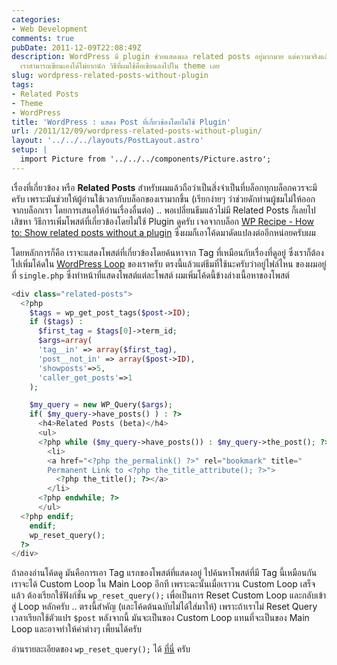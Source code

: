```yaml
---
categories:
- Web Development
comments: true
pubDate: 2011-12-09T22:08:49Z
description: WordPress มี plugin ช่วยแสดงผล related posts อยู่มากมาย แต่ความจริงแล้ว
  เราสามารถเขียนเองได้ไม่ยากนัก วิธีที่ผมใช้คือเขียนลงไปใน theme เลย
slug: wordpress-related-posts-without-plugin
tags:
- Related Posts
- Theme
- WordPress
title: 'WordPress : แสดง Post ที่เกี่ยวข้องโดยไม่ใช้ Plugin'
url: /2011/12/09/wordpress-related-posts-without-plugin/
layout: '../../../layouts/PostLayout.astro'
setup: |
  import Picture from '../../../components/Picture.astro';
---
```


เรื่องที่เกี่ยวข้อง หรือ **Related Posts** สำหรับผมแล้วถือว่าเป็นสิ่งจำเป็นที่บล็อกทุกบล็อกควรจะมีครับ เพราะมันช่วยให้ผู้อ่านใช้เวลากับบล็อกของเรามากขึ้น (เรียกง่ายๆ ว่าช่วยดักท่านผู้ชมไม่ให้ออกจากบล็อกเรา โดยการเสนอให้อ่านเรื่องอื่นต่อ) .. พอเปลี่ยนธีมแล้วไม่มี Related Posts ก็เลยไปเสิชหา วิธีการเพิ่มโพสต์ที่เกี่ยวข้องโดยไม่ใช้ Plugin ดูครับ เจอจากบล็อก [WP Recipe - How to: Show related posts without a plugin](http://www.wprecipes.com/how-to-show-related-posts-without-a-plugin) ซึ่งผมก็เอาโค้ดมาดัดแปลงต่ออีกหน่อยครับผม

โดยหลักการก็คือ เราจะแสดงโพสต์ที่เกี่ยวข้องโดยค้นหาจาก Tag ที่เหมือนกับเรื่องที่ดูอยู่ ซึ่งเราก็ต้องไปเพิ่มโค้ดใน [WordPress Loop](http://codex.wordpress.org/The_Loop) ของเราครับ ตรงนี้แล้วแต่ธีมที่ใช้นะครับว่าอยู่ไฟล์ไหน ของผมอยู่ที่ `single.php` ซึ่งทำหน้าที่แสดงโพสต์แต่ละโพสต์ ผมเพิ่มโค้ดนี้ข้างล่างเนื้อหาของโพสต์


```php
<div class="related-posts">
  <?php
    $tags = wp_get_post_tags($post->ID);
    if ($tags) :
      $first_tag = $tags[0]->term_id;
      $args=array(
      'tag__in' => array($first_tag),
      'post__not_in' => array($post->ID),
      'showposts'=>5,
      'caller_get_posts'=>1
    );

    $my_query = new WP_Query($args);
    if( $my_query->have_posts() ) : ?>
      <h4>Related Posts (beta)</h4>
      <ul>
      <?php while ($my_query->have_posts()) : $my_query->the_post(); ?>
        <li>
        <a href="<?php the_permalink() ?>" rel="bookmark" title="
        Permanent Link to <?php the_title_attribute(); ?>">
          <?php the_title(); ?></a>
        </li>
      <?php endwhile; ?>
      </ul>
  <?php endif;
    endif;
    wp_reset_query();
  ?>
</div>
```

ถ้าลองอ่านโค้ดดู มันคือการเอา Tag แรกของโพสต์ที่แสดงอยู่ ไปค้นหาโพสต์ที่มี Tag นี้เหมือนกัน เราจะได้ Custom Loop ใน Main Loop อีกที เพราะฉะนั้นเมื่อเราวน Custom Loop เสร็จแล้ว ต้องเรียกใช้ฟังก์ชั่น `wp_reset_query();` เพื่อเป็นการ Reset Custom Loop และกลับเข้าสู่ Loop หลักครับ .. ตรงนี้สำคัญ (และโค้ดต้นฉบับไม่ได้ใส่มาให้) เพราะถ้าเราไม่ Reset Query เวลาเรียกใช้ตัวแปร `$post` หลังจากนี้ มันจะเป็นของ Custom Loop แทนที่จะเป็นของ Main Loop และอาจทำให้ค่าต่างๆ เพี้ยนได้ครับ

อ่านรายละเอียดของ `wp_reset_query();` ได้ [ที่นี่](http://codex.wordpress.org/Function_Reference/wp_reset_query) ครับ
